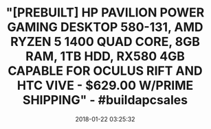 ---
title: >-
  "[PREBUILT] HP PAVILION POWER GAMING DESKTOP 580-131, AMD RYZEN 5 1400 QUAD
  CORE, 8GB RAM, 1TB HDD, RX580 4GB CAPABLE FOR OCULUS RIFT AND HTC VIVE -
  $629.00 W/PRIME SHIPPING" - #buildapcsales
name: >-
  HP Pavilion Power Gaming Desktop 580-131, AMD Ryzen 5 1400 Quad Core, 8GB RAM,
  1TB HDD, RX580 4GB Capable for Oculus Rift and HTC Vive
date: '2018-01-22 03:25:32'
buy_now: >-
  https://www.amazon.com/HP-Pavilion-Desktop-580-131-Capable/dp/B077P87SM9?SubscriptionId=AKIAIA5RBQIWQVTCUEUQ&tag=coldcutdeals-20&linkCode=xm2&camp=2025&creative=165953&creativeASIN=B077P87SM9
description_markdown: >+
  HP Pavilion Power Gaming Desktop 580-131, AMD Ryzen 5 1400 Quad Core, 8GB RAM,
  1TB HDD, RX580 4GB Capable for Oculus Rift and HTC Vive

    - AMD Ryzen 5 1400

    - 8GB memory/1TB HDD

    - VR-ready AMD Radeon RX 580 graphics

tweet_id_str: '955280242054238208'
price: $645.00
you_save: ''
asin: B077P87SM9
image: 'https://images-na.ssl-images-amazon.com/images/I/31LBPm2RjoL.jpg'

---